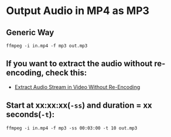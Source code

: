 # Output Audio in MP4 as MP3

## Generic Way
```
ffmpeg -i in.mp4 -f mp3 out.mp3
```

## If you want to extract the audio without re-encoding, check this:
* [Extract Audio Stream in Video Without Re-Encoding](extract-audio-stream-in-video-without-re-encoding.md)


## Start at xx:xx:xx(`-ss`) and duration = xx seconds(`-t`):

`ffmpeg -i in.mp4 -f mp3 -ss 00:03:00 -t 10 out.mp3`

